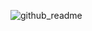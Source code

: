 ![github_readme](https://user-images.githubusercontent.com/44488750/225930657-14a4f320-3d83-4837-8499-6c7c56b87521.png)
